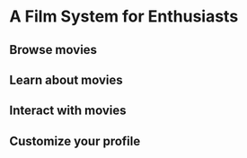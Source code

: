 # A Film System for Enthusiasts
## Browse movies
## Learn about movies
## Interact with movies
## Customize your profile
